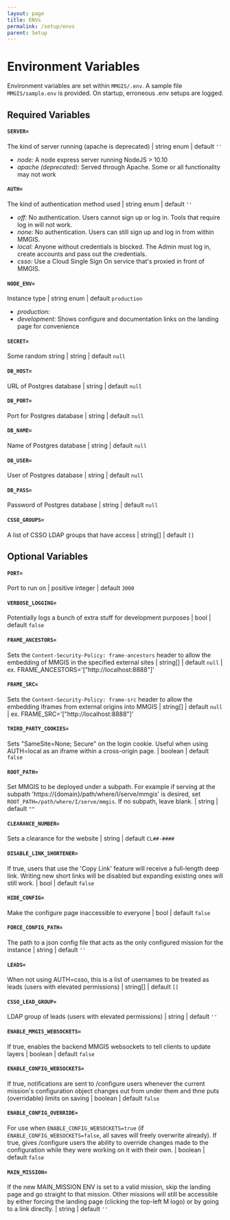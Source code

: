 ```yaml
---
layout: page
title: ENVs
permalink: /setup/envs
parent: Setup
---
```


# Environment Variables

Environment variables are set within `MMGIS/.env`. A sample file `MMGIS/sample.env` is provided. On startup, erroneous .env setups are logged.

## Required Variables

#### `SERVER=`

The kind of server running (apache is deprecated) | string enum | default `''`

- _node:_ A node express server running NodeJS > 10.10
- _apache (deprecated):_ Served through Apache. Some or all functionality may not work

#### `AUTH=`

The kind of authentication method used | string enum | default `''`

- _off:_ No authentication. Users cannot sign up or log in. Tools that require log in will not work.
- _none:_ No authentication. Users can still sign up and log in from within MMGIS.
- _local:_ Anyone without credentials is blocked. The Admin must log in, create accounts and pass out the credentials.
- _csso:_ Use a Cloud Single Sign On service that's proxied in front of MMGIS.

#### `NODE_ENV=`

Instance type | string enum | default `production`

- _production:_
- _development:_ Shows configure and documentation links on the landing page for convenience

#### `SECRET=`

Some random string | string | default `null`

#### `DB_HOST=`

URL of Postgres database | string | default `null`

#### `DB_PORT=`

Port for Postgres database | string | default `null`

#### `DB_NAME=`

Name of Postgres database | string | default `null`

#### `DB_USER=`

User of Postgres database | string | default `null`

#### `DB_PASS=`

Password of Postgres database | string | default `null`

#### `CSSO_GROUPS=`

A list of CSSO LDAP groups that have access | string[] | default `[]`

## Optional Variables

#### `PORT=`

Port to run on | positive integer | default `3000`

#### `VERBOSE_LOGGING=`

Potentially logs a bunch of extra stuff for development purposes | bool | default `false`

#### `FRAME_ANCESTORS=`

Sets the `Content-Security-Policy: frame-ancestors` header to allow the embedding of MMGIS in the specified external sites | string[] | default `null` | ex. FRAME_ANCESTORS='["http://localhost:8888"]'

#### `FRAME_SRC=`

Sets the `Content-Security-Policy: frame-src` header to allow the embedding iframes from external origins into MMGIS | string[] | default `null` | ex. FRAME_SRC='["http://localhost:8888"]'

#### `THIRD_PARTY_COOKIES=`

Sets "SameSite=None; Secure" on the login cookie. Useful when using AUTH=local as an iframe within a cross-origin page. | boolean | default `false`

#### `ROOT_PATH=`

Set MMGIS to be deployed under a subpath. For example if serving at the subpath 'https://{domain}/path/where/I/serve/mmgis' is desired, set `ROOT_PATH=/path/where/I/serve/mmgis`. If no subpath, leave blank. | string | default `""`

#### `CLEARANCE_NUMBER=`

Sets a clearance for the website | string | default `CL##-####`

#### `DISABLE_LINK_SHORTENER=`

If true, users that use the 'Copy Link' feature will receive a full-length deep link. Writing new short links will be disabled but expanding existing ones will still work. | bool | default `false`

#### `HIDE_CONFIG=`

Make the configure page inaccessible to everyone | bool | default `false`

#### `FORCE_CONFIG_PATH=`

The path to a json config file that acts as the only configured mission for the instance | string | default `''`

#### `LEADS=`

When not using AUTH=csso, this is a list of usernames to be treated as leads (users with elevated permissions) | string[] | default `[]`

#### `CSSO_LEAD_GROUP=`

LDAP group of leads (users with elevated permissions) | string | default `''`

#### `ENABLE_MMGIS_WEBSOCKETS=`

If true, enables the backend MMGIS websockets to tell clients to update layers | boolean | default `false`

#### `ENABLE_CONFIG_WEBSOCKETS=`

If true, notifications are sent to /configure users whenever the current mission's configuration object changes out from under them and thne puts (overridable) limits on saving | boolean | default `false`

#### `ENABLE_CONFIG_OVERRIDE=`

For use when `ENABLE_CONFIG_WEBSOCKETS=true` (if `ENABLE_CONFIG_WEBSOCKETS=false`, all saves will freely overwrite already). If true, gives /configure users the ability to override changes made to the configuration while they were working on it with their own. | boolean | default `false`

#### `MAIN_MISSION=`

If the new MAIN_MISSION ENV is set to a valid mission, skip the landing page and go straight to that mission. Other missions will still be accessible by either forcing the landing page (clicking the top-left M logo) or by going to a link directly. | string | default `''`
